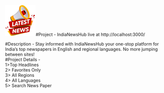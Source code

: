 <img src="newLogo2.png" width="100"/>#Project - IndiaNewsHub
live at
http://localhost:3000/

#Description  - Stay informed with IndiaNewsHub your one-stop platform for India’s top newspapers in English and regional languages. No more jumping between sites! </br>
#Project Details - </br>1>Top Headlines</br>
2> Favorites Only</br> 3> All Regions</br> 4> All Languages</br> 5> Search News Paper </br>

